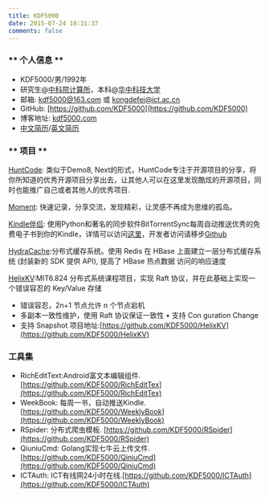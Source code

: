 ```yaml
---
title: KDF5000
date: 2015-07-24 18:31:37
comments: false
---
```

### ** 个人信息 **
* KDF5000/男/1992年
* 研究生@[中科院计算所](http://www.ict.ac.cn/)，本科@[华中科技大学](http://www.hust.edu.cn/)
* 邮箱: kdf5000@163.com 或 kongdefei@ict.ac.cn
* GitHub: [https://github.com/KDF5000](https://github.com/KDF5000)
* 博客地址: [kdf5000.com](http://kdf5000.com)
* [中文简历](/images/archive/blog/images/resume-zh_CN.pdf)/[英文简历](/images/archive/blog/images/resume.pdf)

### ** 项目 **
[HuntCode](http://huntcode.herokuapp.com): 类似于Demo8, Next的形式，HuntCode专注于开源项目的分享，将你所知道的优秀开源项目分享出去，让其他人可以在这里发现酷炫的开源项目，同时也能推广自己或者其他人的优秀项目.

[Moment](http://kdf5000.com/2016/09/16/bachelor-final-project/): 快速记录，分享交流，发现精彩，让灵感不再成为思维的孤岛。

[Kindle伴侣](http://kdf5000.com/2016/11/12/%E4%BD%BF%E7%94%A8Python%E5%92%8CBitTorrentSync%E5%AE%9A%E6%9C%9F%E7%BB%99Kindle%E6%8E%A8%E9%80%81%E7%94%B5%E5%AD%90%E4%B9%A6/): 使用Python和著名的同步软件BitTorrentSync每周自动推送优秀的免费电子书到你的Kindle，详情可以访问[这里](http://123.207.174.88/)，开发者访问请移步[Github](https://github.com/KDF5000/WeeklyBook)

[HydraCache](https://github.com/KDF5000/HydraHbaseCache):分布式缓存系统。使用 Redis 在 HBase 上面建立一层分布式缓存系统 (封装新的 SDK 提供 API), 提高了 HBase 热点数据 访问的响应速度

[HelixKV](https://github.com/KDF5000/HelixKV):MIT6.824 分布式系统课程项目，实现 Raft 协议，并在此基础上实现一个错误容忍的 Key/Value 存储
* 错误容忍，2n+1 节点允许 n 个节点宕机
* 多副本一致性维护，使用 Raft 协议保证一致性 • 支持 Con guration Change
* 支持 Snapshot
项目地址:[https://github.com/KDF5000/HelixKV](https://github.com/KDF5000/HelixKV)

### 工具集
* RichEditText:Android富文本编辑组件.[https://github.com/KDF5000/RichEditTex](https://github.com/KDF5000/RichEditTex)
* WeekBook: 每周一书，自动推送Kindle.[https://github.com/KDF5000/WeeklyBook](https://github.com/KDF5000/WeeklyBook)
* RSpider: 分布式爬虫模板. [https://github.com/KDF5000/RSpider](https://github.com/KDF5000/RSpider)
* QiuniuCmd: Golang实现七牛云上传文件.[https://github.com/KDF5000/QiniuCmd](https://github.com/KDF5000/QiniuCmd)
* ICTAuth: ICT有线网24小时在线.[https://github.com/KDF5000/ICTAuth](https://github.com/KDF5000/ICTAuth)


<!-- #### **书籍**
* **已读**
||||
| ---------------------------------------- | ---------------------------------------- | ---------------------------------------- |
| [乌合之众](https://book.douban.com/subject/1012611/) | [岛上书店](https://book.douban.com/subject/26340138/) | [关键词](https://book.douban.com/subject/25886896/) |
| [我执](https://book.douban.com/subject/3642673/) | [爱你就像爱生命](https://book.douban.com/subject/3071717/) | [大家都有病](https://book.douban.com/subject/6114393/) |
| [万历十五年](https://book.douban.com/subject/1041482/) | [天生变态狂](https://book.douban.com/subject/26702041/) | [玛格丽特小镇](https://book.douban.com/subject/26787941/) |
| [摆渡人](https://book.douban.com/subject/26356948/) | [三体I](https://book.douban.com/subject/2567698/) | [北京折叠](https://read.douban.com/ebook/20769128/) |
| [撒哈拉的故事](https://book.douban.com/subject/1060068/) |[活着](https://book.douban.com/subject/1082154/)  | [被讨厌的勇气](https://book.douban.com/subject/26369699/) |
* **待读**
- [别逗了费曼先生](https://book.douban.com/subject/26775715/)
- [只是为了好玩](https://book.douban.com/subject/25930025/) -->

<!-- #### **联系方式**
![](/images/archive/images/cv.png) -->

